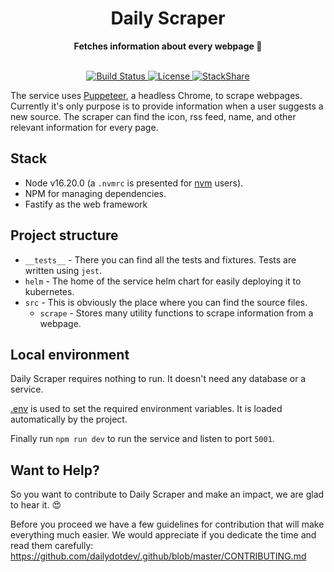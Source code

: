 <div align="center">
  <h1>Daily Scraper</h1>
  <strong>Fetches information about every webpage 🤖</strong>
</div>
<br>
<p align="center">
  <a href="https://circleci.com/gh/dailydotdev/daily-scraper">
    <img src="https://img.shields.io/circleci/build/github/dailydotdev/daily-scraper/master.svg" alt="Build Status">
  </a>
  <a href="https://github.com/dailydotdev/daily-scraper/blob/master/LICENSE">
    <img src="https://img.shields.io/github/license/dailydotdev/daily-scraper.svg" alt="License">
  </a>
  <a href="https://stackshare.io/daily/daily">
    <img src="http://img.shields.io/badge/tech-stack-0690fa.svg?style=flat" alt="StackShare">
  </a>
</p>

The service uses [Puppeteer](https://github.com/puppeteer/puppeteer), a headless Chrome, to scrape webpages.
Currently it's only purpose is to provide information when a user suggests a new source.
The scraper can find the icon, rss feed, name, and other relevant information for every page.

## Stack

* Node v16.20.0 (a `.nvmrc` is presented for [nvm](https://github.com/nvm-sh/nvm) users).
* NPM for managing dependencies.
* Fastify as the web framework

## Project structure

* `__tests__` - There you can find all the tests and fixtures. Tests are written using `jest`.
* `helm` - The home of the service helm chart for easily deploying it to kubernetes.
* `src` - This is obviously the place where you can find the source files.
  * `scrape` - Stores many utility functions to scrape information from a webpage.

## Local environment

Daily Scraper requires nothing to run. It doesn't need any database or a service.

[.env](.env) is used to set the required environment variables. It is loaded automatically by the project.

Finally run `npm run dev` to run the service and listen to port `5001`.


## Want to Help?

So you want to contribute to Daily Scraper and make an impact, we are glad to hear it. :heart_eyes:

Before you proceed we have a few guidelines for contribution that will make everything much easier.
We would appreciate if you dedicate the time and read them carefully:
https://github.com/dailydotdev/.github/blob/master/CONTRIBUTING.md
